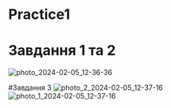 # Practice1
# Завдання 1 та 2
![photo_2024-02-05_12-36-36](https://github.com/snowaaaaaaaaaa/Practice1/assets/144525592/d2c618f2-cca2-4cbd-9e3b-5f2d55e358a9)

#Завдання 3
![photo_2_2024-02-05_12-37-16](https://github.com/snowaaaaaaaaaa/Practice1/assets/144525592/88034ac0-64a2-42b6-ab93-35ba1518b0bd)
![photo_1_2024-02-05_12-37-16](https://github.com/snowaaaaaaaaaa/Practice1/assets/144525592/3ac38af3-af96-4c48-b2fa-0d26df28272a)
